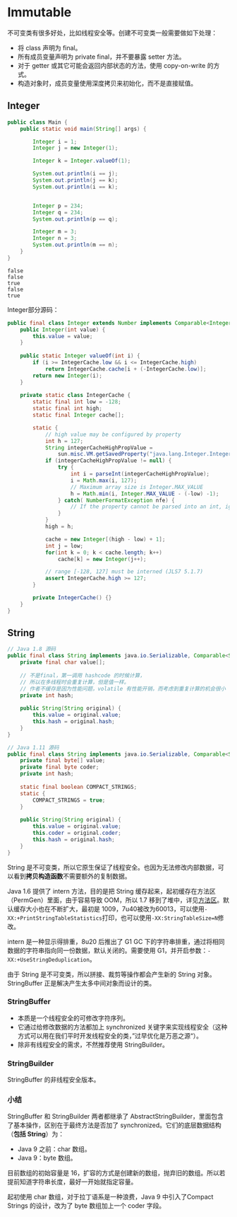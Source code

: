 # Immutable

不可变类有很多好处，比如线程安全等。创建不可变类一般需要做如下处理：

* 将 class 声明为 final。
* 所有成员变量声明为 private final，并不要暴露 setter 方法。
* 对于 getter 或其它可能会返回内部状态的方法，使用 copy-on-write 的方式。
* 构造对象时，成员变量使用深度拷贝来初始化，而不是直接赋值。

## Integer

```java
public class Main {
    public static void main(String[] args) {

        Integer i = 1;
        Integer j = new Integer(1);

        Integer k = Integer.valueOf(1);

        System.out.println(i == j);
        System.out.println(j == k);
        System.out.println(i == k);


        Integer p = 234;
        Integer q = 234;
        System.out.println(p == q);

        Integer m = 3;
        Integer n = 3;
        System.out.println(m == n);
    }
}

```

```text
false
false
true
false
true
```

Integer部分源码：

```java
public final class Integer extends Number implements Comparable<Integer> {
    public Integer(int value) {
        this.value = value;
    }
    
    public static Integer valueOf(int i) {
        if (i >= IntegerCache.low && i <= IntegerCache.high)
            return IntegerCache.cache[i + (-IntegerCache.low)];
        return new Integer(i);
    }
    
    private static class IntegerCache {
        static final int low = -128;
        static final int high;
        static final Integer cache[];

        static {
            // high value may be configured by property
            int h = 127;
            String integerCacheHighPropValue =
                sun.misc.VM.getSavedProperty("java.lang.Integer.IntegerCache.high");
            if (integerCacheHighPropValue != null) {
                try {
                    int i = parseInt(integerCacheHighPropValue);
                    i = Math.max(i, 127);
                    // Maximum array size is Integer.MAX_VALUE
                    h = Math.min(i, Integer.MAX_VALUE - (-low) -1);
                } catch( NumberFormatException nfe) {
                    // If the property cannot be parsed into an int, ignore it.
                }
            }
            high = h;

            cache = new Integer[(high - low) + 1];
            int j = low;
            for(int k = 0; k < cache.length; k++)
                cache[k] = new Integer(j++);

            // range [-128, 127] must be interned (JLS7 5.1.7)
            assert IntegerCache.high >= 127;
        }

        private IntegerCache() {}
    }
}
```

## String

```java
// Java 1.8 源码
public final class String implements java.io.Serializable, Comparable<String>, CharSequence {
    private final char value[];
    
    // 不是final，第一调用 hashcode 的时候计算，
    // 所以在多线程时会重复计算，但是值一样。
    // 作者不缓存是因为性能问题，volatile 有性能开销，而考虑到重复计算的机会很小
    private int hash; 
    
    public String(String original) {
        this.value = original.value;
        this.hash = original.hash;
    }
}

// Java 1.11 源码
public final class String implements java.io.Serializable, Comparable<String>, CharSequence {
    private final byte[] value;
    private final byte coder;
    private int hash;
    
    static final boolean COMPACT_STRINGS;
    static {
        COMPACT_STRINGS = true;
    }
    
    public String(String original) {
        this.value = original.value;
        this.coder = original.coder;
        this.hash = original.hash;
    }
}
```

String 是不可变类，所以它原生保证了线程安全。也因为无法修改内部数据，可以看到**拷贝构造函数**不需要额外的复制数据。

Java 1.6 提供了 intern 方法，目的是把 String 缓存起来，起初缓存在方法区（PermGen）里面，由于容易导致 OOM，所以 1.7 移到了堆中，详见[方法区](../jvm/runtime-data-area.md#yong-jiu-dai-yu-yuan-kong-jian)。默认缓存大小也在不断扩大，最初是 1009，7u40被改为60013，可以使用`-XX:+PrintStringTableStatistics`打印，也可以使用`-XX:StringTableSize=N`修改。

intern 是一种显示得排重，8u20 后推出了 G1 GC 下的字符串排重，通过将相同数据的字符串指向同一份数据，默认关闭的。需要使用 G1，并开启参数：`-XX:+UseStringDeduplication`。

由于 String 是不可变类，所以拼接、裁剪等操作都会产生新的 String 对象。StringBuffer 正是解决产生太多中间对象而设计的类。

### StringBuffer

* 本质是一个线程安全的可修改字符序列。
* 它通过给修改数据的方法都加上 synchronized 关键字来实现线程安全（这种方式可以用在我们平时开发线程安全的类，”过早优化是万恶之源“）。
* 除非有线程安全的需求，不然推荐使用 StringBuilder。

### StringBuilder

StringBuffer 的非线程安全版本。

### 小结

StringBuffer 和 StringBuilder 两者都继承了 AbstractStringBuilder，里面包含了基本操作，区别在于最终方法是否加了 synchronized。它们的底层数据结构（**包括 String**）为：

* Java 9 之前：char 数组。
* Java 9：byte 数组。

目前数组的初始容量是 16，扩容的方式是创建新的数组，抛弃旧的数组。所以若提前知道字符串长度，最好一开始就指定容量。

起初使用 char 数组，对于拉丁语系是一种浪费，Java 9 中引入了Compact Strings 的设计，改为了 byte 数组加上一个 coder 字段。



